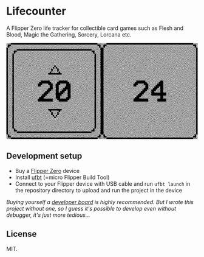 # Lifecounter

A Flipper Zero life tracker for collectible card games such as Flesh and Blood, Magic the Gathering, Sorcery, Lorcana etc.

![Lifecounter](./screenshot.png)

## Development setup

- Buy a [Flipper Zero](https://flipperzero.one) device
- Install [ufbt](https://github.com/flipperdevices/flipperzero-ufbt) (=micro Flipper Build Tool)
- Connect to your Flipper device with USB cable and run `ufbt launch` in the repository directory to upload and run the project in the device

_Buying yourself a [developer board](https://shop.flipperzero.one/products/wifi-devboard) is highly recommended. But I wrote this project without one, so I guess it's possible to develop even without debugger, it's just more tedious..._

## License

MIT.
